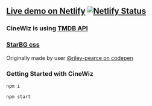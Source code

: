 
## [Live demo on Netlify](https://main--cinewiz.netlify.app/)	[![Netlify Status](https://api.netlify.com/api/v1/badges/7c14a5af-05ac-4499-b74e-ee545fff2362/deploy-status)](https://main--cinewiz.netlify.app/)


### CineWiz is using [TMDB API](https://www.themoviedb.org/documentation/api)


### [StarBG css](https://codepen.io/riley-pearce/pen/OJWPjZM)
Originally made by user [@riley-pearce on codepen](https://codepen.io/riley-pearce)


### Getting Started with CineWiz

`npm i` 

`npm start`
